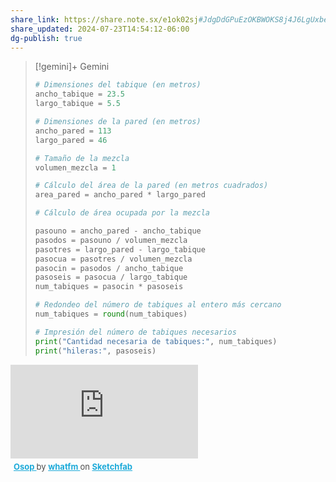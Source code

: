 ```yaml
---
share_link: https://share.note.sx/e1ok02sj#JdgDdGPuEzOKBWOKS8j4J6LgUxbeTUItAW3BHdkS6f0
share_updated: 2024-07-23T14:54:12-06:00
dg-publish: true
---
```



>[!gemini]+ Gemini
>```python
> # Dimensiones del tabique (en metros)
> ancho_tabique = 23.5
> largo_tabique = 5.5
> 
> # Dimensiones de la pared (en metros)
> ancho_pared = 113
> largo_pared = 46
> 
> # Tamaño de la mezcla
> volumen_mezcla = 1
> 
> # Cálculo del área de la pared (en metros cuadrados)
> area_pared = ancho_pared * largo_pared
>
> # Cálculo de área ocupada por la mezcla
>
>pasouno = ancho_pared - ancho_tabique
>pasodos = pasouno / volumen_mezcla
>pasotres = largo_pared - largo_tabique
>pasocua = pasotres / volumen_mezcla
>pasocin = pasodos / ancho_tabique
>pasoseis = pasocua / largo_tabique
>num_tabiques = pasocin * pasoseis
> 
> # Redondeo del número de tabiques al entero más cercano
> num_tabiques = round(num_tabiques)
> 
> # Impresión del número de tabiques necesarios
> print("Cantidad necesaria de tabiques:", num_tabiques)
> print("hileras:", pasoseis)
> ```

<!DOCTYPE html>
<html lang="en">
<head>
  <meta charset="UTF-8">
  <meta name="viewport" content="width=device-width, initial-scale=1.0">
  <title>Sketchfab Model Embed</title>
</head>
<body>
<div class="sketchfab-embed-wrapper"> <iframe title="Osop" frameborder="0" allowfullscreen mozallowfullscreen="true" webkitallowfullscreen="true" allow="autoplay; fullscreen; xr-spatial-tracking" xr-spatial-tracking execution-while-out-of-viewport execution-while-not-rendered web-share src="https://sketchfab.com/models/c1b2dbfa19684d6c96ce4625b5503b42/embed"> </iframe> <p style="font-size: 13px; font-weight: normal; margin: 5px; color: #4A4A4A;"> <a href="https://sketchfab.com/3d-models/osop-c1b2dbfa19684d6c96ce4625b5503b42?utm_medium=embed&utm_campaign=share-popup&utm_content=c1b2dbfa19684d6c96ce4625b5503b42" target="_blank" rel="nofollow" style="font-weight: bold; color: #1CAAD9;"> Osop </a> by <a href="https://sketchfab.com/kisinpall013?utm_medium=embed&utm_campaign=share-popup&utm_content=c1b2dbfa19684d6c96ce4625b5503b42" target="_blank" rel="nofollow" style="font-weight: bold; color: #1CAAD9;"> whatfm </a> on <a href="https://sketchfab.com?utm_medium=embed&utm_campaign=share-popup&utm_content=c1b2dbfa19684d6c96ce4625b5503b42" target="_blank" rel="nofollow" style="font-weight: bold; color: #1CAAD9;">Sketchfab</a></p></div>
</body>
</html>